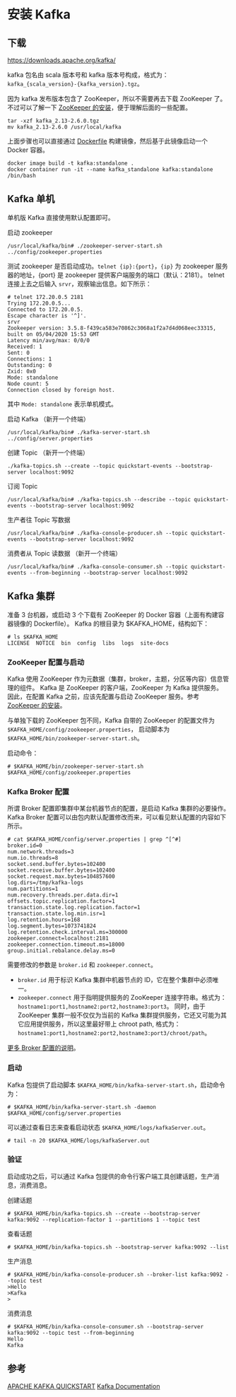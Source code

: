 # 安装 Kafka

## 下载

https://downloads.apache.org/kafka/

kafka 包名由 scala 版本号和 kafka 版本号构成，格式为： `kafka_{scala_version}-{kafka_version}.tgz`。

因为 kafka 发布版本包含了 ZooKeeper，所以不需要再去下载 ZooKeeper 了。不过可以了解一下 [ZooKeeper 的安装](./Zookeeper-Installation.md)，便于理解后面的一些配置。

```
tar -xzf kafka_2.13-2.6.0.tgz
mv kafka_2.13-2.6.0 /usr/local/kafka
```

上面步骤也可以直接通过 [Dockerfile](./Dockerfile) 构建镜像，然后基于此镜像启动一个 Docker 容器。
```
docker image build -t kafka:standalone .
docker container run -it --name kafka_standalone kafka:standalone /bin/bash
```

## Kafka 单机

单机版 Kafka 直接使用默认配置即可。

启动 zookeeper
```
/usr/local/kafka/bin# ./zookeeper-server-start.sh ../config/zookeeper.properties
```

测试 zookeeper 是否启动成功。`telnet {ip}:{port}`，`{ip}` 为 zookeeper 服务器的地址，{port} 是 zookeeper 提供客户端服务的端口（默认：2181）。
telnet 连接上去之后输入 `srvr`，观察输出信息。如下所示：

```
# telnet 172.20.0.5 2181
Trying 172.20.0.5...
Connected to 172.20.0.5.
Escape character is '^]'.
srvr
Zookeeper version: 3.5.8-f439ca583e70862c3068a1f2a7d4d068eec33315, built on 05/04/2020 15:53 GMT
Latency min/avg/max: 0/0/0
Received: 1
Sent: 0
Connections: 1
Outstanding: 0
Zxid: 0x0
Mode: standalone
Node count: 5
Connection closed by foreign host.
```

其中 `Mode: standalone` 表示单机模式。

启动 Kafka （新开一个终端）
```
/usr/local/kafka/bin# ./kafka-server-start.sh ../config/server.properties
```

创建 Topic （新开一个终端）
```
./kafka-topics.sh --create --topic quickstart-events --bootstrap-server localhost:9092
```

订阅 Topic
```
/usr/local/kafka/bin# ./kafka-topics.sh --describe --topic quickstart-events --bootstrap-server localhost:9092
```

生产者往 Topic 写数据
```
/usr/local/kafka/bin# ./kafka-console-producer.sh --topic quickstart-events --bootstrap-server localhost:9092
```

消费者从 Topic 读数据 （新开一个终端）
```
/usr/local/kafka/bin# ./kafka-console-consumer.sh --topic quickstart-events --from-beginning --bootstrap-server localhost:9092
```


## Kafka 集群

准备 3 台机器，或启动 3 个下载有 ZooKeeper 的 Docker 容器（上面有构建容器镜像的 Dockerfile）。 Kafka 的根目录为 $KAFKA_HOME，结构如下：

```
# ls $KAFKA_HOME
LICENSE  NOTICE  bin  config  libs  logs  site-docs
```

### ZooKeeper 配置与启动

Kafka 使用 ZooKeeper 作为元数据（集群，broker，主题，分区等内容）信息管理的组件。
Kafka 是 ZooKeeper 的客户端，ZooKeeper 为 Kafka 提供服务。
因此，在配置 Kafka 之前，应该先配置与启动 ZooKeeper 服务。参考[ZooKeeper 的安装](./Zookeeper-Installation.md)。

与单独下载的 ZooKeeper 包不同，Kafka 自带的 ZooKeeper 的配置文件为 `$KAFKA_HOME/config/zookeeper.properties`，
启动脚本为 `$KAFKA_HOME/bin/zookeeper-server-start.sh`。

启动命令：
```
# $KAFKA_HOME/bin/zookeeper-server-start.sh $KAFKA_HOME/config/zookeeper.properties
```

### Kafka Broker 配置

所谓 Broker 配置即集群中某台机器节点的配置，是启动 Kafka 集群的必要操作。 
Kafka Broker 配置可以由包内默认配置修改而来，可以看见默认配置的内容如下所示。

```
# cat $KAFKA_HOME/config/server.properties | grep ^[^#]
broker.id=0
num.network.threads=3
num.io.threads=8
socket.send.buffer.bytes=102400
socket.receive.buffer.bytes=102400
socket.request.max.bytes=104857600
log.dirs=/tmp/kafka-logs
num.partitions=1
num.recovery.threads.per.data.dir=1
offsets.topic.replication.factor=1
transaction.state.log.replication.factor=1
transaction.state.log.min.isr=1
log.retention.hours=168
log.segment.bytes=1073741824
log.retention.check.interval.ms=300000
zookeeper.connect=localhost:2181
zookeeper.connection.timeout.ms=18000
group.initial.rebalance.delay.ms=0
```

需要修改的参数是 `broker.id` 和 `zookeeper.connect`。

+ `broker.id` 用于标识 Kafka 集群中机器节点的 ID，它在整个集群中必须唯一。
+ `zookeeper.connect` 用于指明提供服务的 ZooKeeper 连接字符串。格式为： `hostname1:port1,hostname2:port2,hostname3:port3`。
同时，由于 ZooKeeper 集群一般不仅仅为当前的 Kafka 集群提供服务，它还又可能为其它应用提供服务，所以这里最好带上 chroot path, 格式为： `hostname1:port1,hostname2:port2,hostname3:port3/chroot/path`。

[更多 Broker 配置的说明](https://kafka.apache.org/documentation/#brokerconfigs)。

### 启动

Kafka 包提供了启动脚本 `$KAFKA_HOME/bin/kafka-server-start.sh`，启动命令为：
```
# $KAFKA_HOME/bin/kafka-server-start.sh -daemon $KAFKA_HOME/config/server.properties
```

可以通过查看日志来查看启动状态 `$KAFKA_HOME/logs/kafkaServer.out`。
```
# tail -n 20 $KAFKA_HOME/logs/kafkaServer.out
```

### 验证

启动成功之后，可以通过 Kafka 包提供的命令行客户端工具创建话题，生产消息，消费消息。

创建话题
```
# $KAFKA_HOME/bin/kafka-topics.sh --create --bootstrap-server kafka:9092 --replication-factor 1 --partitions 1 --topic test
```

查看话题
```
# $KAFKA_HOME/bin/kafka-topics.sh --bootstrap-server kafka:9092 --list
```

生产消息
```
# $KAFKA_HOME/bin/kafka-console-producer.sh --broker-list kafka:9092 --topic test
>Hello
>Kafka
>
```

消费消息
```
# $KAFKA_HOME/bin/kafka-console-consumer.sh --bootstrap-server kafka:9092 --topic test --from-beginning
Hello
Kafka
```


## 参考

[APACHE KAFKA QUICKSTART](https://kafka.apache.org/quickstart)
[Kafka Documentation](https://kafka.apache.org/documentation)


